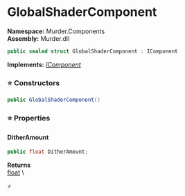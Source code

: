 # GlobalShaderComponent

**Namespace:** Murder.Components \
**Assembly:** Murder.dll

```csharp
public sealed struct GlobalShaderComponent : IComponent
```

**Implements:** _[IComponent](../../Bang/Components/IComponent.html)_

### ⭐ Constructors
```csharp
public GlobalShaderComponent()
```

### ⭐ Properties
#### DitherAmount
```csharp
public float DitherAmount;
```

**Returns** \
[float](https://learn.microsoft.com/en-us/dotnet/api/System.Single?view=net-7.0) \


⚡